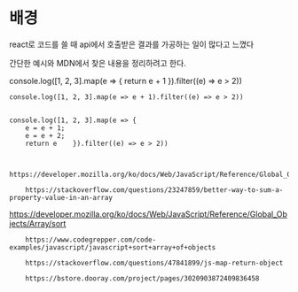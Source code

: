 


# 배경

react로 코드를 쓸 때
api에서 호출받은 결과를 가공하는 일이 많다고 느꼈다

간단한 예시와 MDN에서 찾은 내용을 정리하려고 한다.




console.log([1, 2, 3].map(e => {
        return e + 1
    }).filter((e) => e > 2))

    console.log([1, 2, 3].map(e => e + 1).filter((e) => e > 2))


    console.log([1, 2, 3].map(e => {
        e = e + 1;
        e = e + 2;
        return e    }).filter((e) => e > 2))


        https://developer.mozilla.org/ko/docs/Web/JavaScript/Reference/Global_Objects/Array/Reduce

        https://stackoverflow.com/questions/23247859/better-way-to-sum-a-property-value-in-an-array

https://developer.mozilla.org/ko/docs/Web/JavaScript/Reference/Global_Objects/Array/sort

        https://www.codegrepper.com/code-examples/javascript/javascript+sort+array+of+objects

        https://stackoverflow.com/questions/47841899/js-map-return-object

        https://bstore.dooray.com/project/pages/3020903872409836458